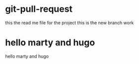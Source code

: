 # git-pull-request
this the read me file for the project
this is the new branch work

hello marty and hugo
=======
hello marty and hugo


